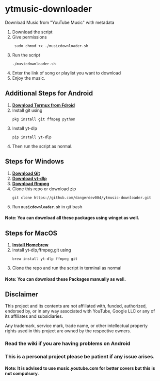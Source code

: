 # ytmusic-downloader
Download Music from "YouTube Music" with metadata
1. Download the script
2. Give permissions
     <p><dir="auto"><code> sudo chmod +x ./musicdownloader.sh </code></p>
3. Run the script
     <p><dir="auto"><code>./musicdownloader.sh</code></p>
4. Enter the link of song or playlist you want to download
6. Enjoy the music.

## Additional Steps for Android
1. **[Download Termux from Fdroid](https://f-droid.org/en/packages/com.termux/)**
2. Install git using
      <p><dir="auto"><code>pkg install git ffmpeg python</code></p>
3. Install yt-dlp
      <p><dir="auto"><code>pip install yt-dlp</code></p>  
4. Then run the script as normal.
   
## Steps for Windows
1. **[Download Git](https://git-scm.com/downloads)**
2. **[Download yt-dlp](https://github.com/yt-dlp/yt-dlp#installation)**
3. **[Download ffmpeg](http://ffmpeg.org/download.html)**
4. Clone this repo or download zip 
      <p><dir="auto"><code>git clone https://github.com/dangerdev004/ytmusic-downloader.git</code></p>
5. Run <code>**musicdownloader.sh**</code> in git bash

#### Note: You can download all these packages using winget as well.

## Steps for MacOS
1. **[Install Homebrew](https://brew.sh/)**
2. Install yt-dlp,ffmpeg,git using
   <p><code>brew install yt-dlp ffmpeg git</code>
3. Clone the repo and run the script in terminal as normal
#### Note: You can download these Packages manually as well.

## Disclaimer
This project and its contents are not affiliated with, funded, authorized, endorsed by, or in any way associated with YouTube, Google LLC or any of its affiliates and subsidiaries.

Any trademark, service mark, trade name, or other intellectual property rights used in this project are owned by the respective owners.

### Read the wiki if you are having problems on Android

### This is a personal project please be patient if any issue arises.

#### Note: It is advised to use music.youtube.com for better covers but this is not compulsory.
